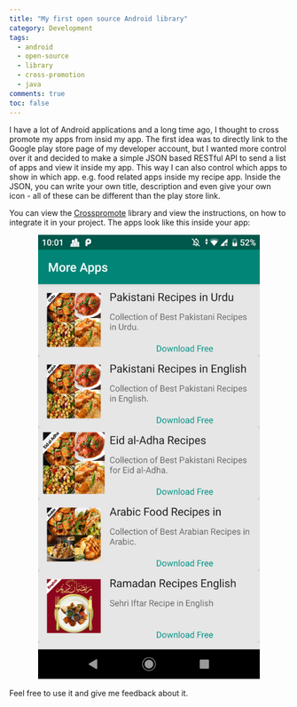```yaml
---
title: "My first open source Android library"
category: Development
tags:
  - android
  - open-source
  - library
  - cross-promotion
  - java
comments: true
toc: false
---
```


I have a lot of Android applications and a long time ago, I thought to cross promote my apps from insid my app. The first idea was to directly link to the Google play store page of my developer account, but I wanted more control over it and decided to make a simple JSON based RESTful API to send a list of apps and view it inside my app. This way I can also control which apps to show in which app. e.g. food related apps inside my recipe app.
Inside the JSON, you can write your own title, description and even give your own icon - all of these can be different than the play store link.

You can view the [Crosspromote](https://github.com/kookydroid-apps/crosspromote) library and view the instructions, on how to integrate it in your project.
The apps look like this inside your app:
<div align="center">
<img src="https://github.com/kookydroid-apps/crosspromote/raw/master/1.png" width="400">
</div>

Feel free to use it and give me feedback about it.

